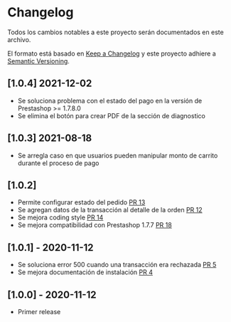 # Changelog
Todos los cambios notables a este proyecto serán documentados en este archivo.

El formato está basado en [Keep a Changelog](http://keepachangelog.com/en/1.0.0/)
y este proyecto adhiere a [Semantic Versioning](http://semver.org/spec/v2.0.0.html).

## [1.0.4] 2021-12-02
- Se soluciona problema con el estado del pago en la versión de Prestashop >= 1.7.8.0
- Se elimina el botón para crear PDF de la sección de diagnostico 

## [1.0.3] 2021-08-18
- Se arregla caso en que usuarios pueden manipular monto de carrito durante el proceso de pago

## [1.0.2]
- Permite configurar estado del pedido [PR 13](https://github.com/TransbankDevelopers/transbank-plugin-prestashop-webpay-rest/pull/13)
- Se agregan datos de la transacción al detalle de la orden [PR 12](https://github.com/TransbankDevelopers/transbank-plugin-prestashop-webpay-rest/pull/12)
- Se mejora coding style [PR 14](https://github.com/TransbankDevelopers/transbank-plugin-prestashop-webpay-rest/pull/14)
- Se mejora compatibilidad con Prestashop 1.7.7 [PR 18](https://github.com/TransbankDevelopers/transbank-plugin-prestashop-webpay-rest/pull/18)

## [1.0.1] - 2020-11-12
- Se soluciona error 500 cuando una transacción era rechazada [PR 5](https://github.com/TransbankDevelopers/transbank-plugin-prestashop-webpay-rest/pull/5)
- Se mejora documentación de instalación [PR 4](https://github.com/TransbankDevelopers/transbank-plugin-prestashop-webpay-rest/pull/4)

## [1.0.0] - 2020-11-12
- Primer release
